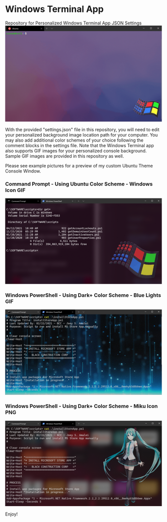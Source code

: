 # Windows Terminal App
Repository for Personalized Windows Terminal App JSON Settings
![Demo Headline](/media/demo_headline.gif)

With the provided "settings.json" file in this repository, you will need to edit your personalized background image location path for your computer. You may also add additional color schemes of your choice following the comment blocks in the settings file. Note that the Windows Terminal app also supports GIF images for your personalized console background. Sample GIF images are provided in this repository as well.

Please see example pictures for a preview of my custom Ubuntu Theme Console Window.

### Command Prompt - Using Ubuntu Color Scheme - Windows Icon GIF
![Theme Preview #1](/media/PREVIEW1.png)

### Windows PowerShell - Using Dark+ Color Scheme - Blue Lights GIF
![Theme Preview #2](/media/PREVIEW2.png)

### Windows PowerShell - Using Dark+ Color Scheme - Miku Icon PNG
![Theme Preview #3](/media/PREVIEW3.png)

Enjoy!
